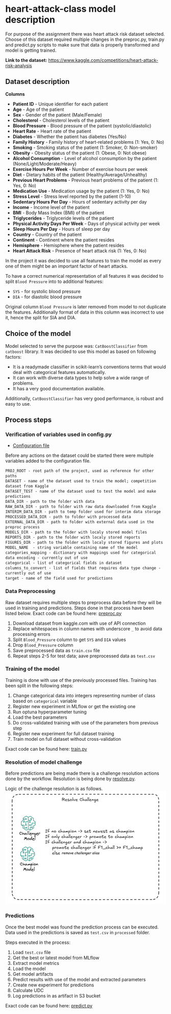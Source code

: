 # heart-attack-class model description

For purpose of the assignment there was heart attack risk dataset selected. Choose of this dataset required multiple
changes in the preproc.py, train.py and predict.py scripts to make sure that data is properly transformed
and model is getting trained.

**Link to the dataset:** https://www.kaggle.com/competitions/heart-attack-risk-analysis

## Dataset description
**Columns**
- **Patient ID** - Unique identifier for each patient
- **Age** - Age of the patient
- **Sex** - Gender of the patient (Male/Female)
- **Cholesterol** - Cholesterol levels of the patient
- **Blood Pressure** - Blood pressure of the patient (systolic/diastolic)
- **Heart Rate** - Heart rate of the patient
- **Diabetes** - Whether the patient has diabetes (Yes/No)
- **Family History** - Family history of heart-related problems (1: Yes, 0: No)
- **Smoking** - Smoking status of the patient (1: Smoker, 0: Non-smoker)
- **Obesity** - Obesity status of the patient (1: Obese, 0: Not obese)
- **Alcohol Consumption** - Level of alcohol consumption by the patient (None/Light/Moderate/Heavy)
- **Exercise Hours Per Week** - Number of exercise hours per week
- **Diet** - Dietary habits of the patient (Healthy/Average/Unhealthy)
- **Previous Heart Problems** - Previous heart problems of the patient (1: Yes, 0: No)
- **Medication Use** - Medication usage by the patient (1: Yes, 0: No)
- **Stress Level** - Stress level reported by the patient (1-10)
- **Sedentary Hours Per Day** - Hours of sedentary activity per day
- **Income** - Income level of the patient
- **BMI** - Body Mass Index (BMI) of the patient
- **Triglycerides** - Triglyceride levels of the patient
- **Physical Activity Days Per Week** - Days of physical activity per week
- **Sleep Hours Per Day** - Hours of sleep per day
- **Country** - Country of the patient
- **Continent** - Continent where the patient resides
- **Hemisphere** - Hemisphere where the patient resides
- **Heart Attack Risk** - Presence of heart attack risk (1: Yes, 0: No)

In the project it was decided to use all features to train the model as every one of them might
be an important factor of heart attacks.

To have a correct numerical representation of all features it was decided
to split `Blood Pressure` into to additional features:
- `SYS` - for systolic blood pressure
- `DIA` - for diastolic blood pressure

Original column `Blood Pressure` is later removed from model to not duplicate the features.
Additionally format of data in this column was incorrect to use it, hence the split for SIA and DIA.

## Choice of the model

Model selected to serve the purpose was: `CatBoostClassifier` from `catboost` library.
It was decided to use this model as based on following factors:
- It is a readymade classifier in scikit-learn’s conventions terms that would deal with categorical
 features automatically.
- It can work with diverse data types to help solve a wide range of problems.
- It has a very good documentation available.

Additionally, `CatBoostClassifier` has very good performance, is robust and easy to use.

## Process steps

### Verification of variables used in config.py

- [Configuration file](..\DSML\config.py)

Before any actions on the dataset could be started there were multiple variables added to the configuration file.
```
PROJ_ROOT - root path of the project, used as reference for other paths
DATASET - name of the dataset used to train the model; competition dataset from Kaggle
DATASET_TEST - name of the dataset used to test the model and make predictions
DATA_DIR - path to the folder with data
RAW_DATA_DIR - path to folder with raw data downloaded from Kaggle
INTERIM_DATA_DIR - path to temp folder used for interim data storage
PROCESSED_DATA_DIR - path to folder with processed data
EXTERNAL_DATA_DIR - path to folder with external data used in the preproc process
MODELS_DIR - path to the folder with localy stored model files
REPORTS_DIR - path to the folder with localy stored reports
FIGURES_DIR - path to the folder with localy stored figures and plots
MODEL_NAME  - string variable containing name of the model
categories_mapping - dictionary with mappings used for categorical data encoding - currently out of use
categorical - list of categorical fields in dataset
columns_to_convert - list of fields that requires data type change - currently out of use
target - name of the field used for predictions
```
### Data Preprocessing

Raw dataset requires multiple steps to preprocess data before they will be used in training and predictions.
Steps done in that process have been listed below. Exact code can be found here: [preproc.py](..\DSML\preproc.py)

1. Download dataset from kaggle.com with use of API connection
1. Replace whitespaces in column names with underscore `_` to avoid data processing errors
1. Split `Blood_Pressure` column to get `SYS` and `DIA` values
1. Drop `Blood_Pressure` column
1. Save preprocessed data as `train.csv` file
1. Repeat steps 2-5 for test data; aave preprocessed data as `test.csv`

### Training of the model

Training is done with use of the previously processed files.
Training has been split in the following steps:

1. Change categorical data into integers representing number of class based on `categorical` variable
1. Register new experiment in MLflow or get the existing one
1. Run optuna hyperparameter tuning
1. Load the best parameters
1. Do cross-validated training with use of the parameters from previous step
1. Register new experiment for full dataset training
1. Train model on full dataset without cross-validation

Exact code can be found here: [train.py](..\DSML\train.py)

### Resolution of model challenge

Before predictions are being made there is a challenge resolution actions done by the workflow.
Resolution is being done by [resolve.py](..\DSML\resolve.py).

Logic of the challenge resolution is as follows.
![Challenge Resolution](documentation\attachments\challenge.png)

### Predictions

Once the best model was found the prediction process can be executed.
Data used in the predictions is saved as `test.csv` in `processed` folder.

Steps executed in the process:

1. Load `test.csv` file
1. Get the best or latest model from MLflow
1. Extract model metrics
1. Load the model
1. Get model artifacts
1. Predict results with use of the model and extracted parameters
1. Create new experiment for predictions
1. Calculate UDC
1. Log predictions in as artifact in S3 bucket

Exact code can be found here: [predict.py](..\DSML\predict.py)
